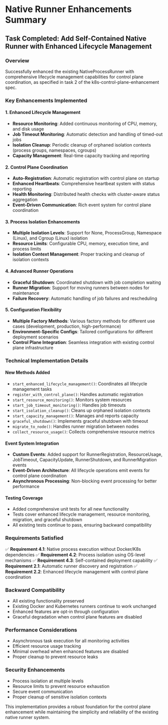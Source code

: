 # Native Runner Enhancements Summary

## Task Completed: Add Self-Contained Native Runner with Enhanced Lifecycle Management

### Overview
Successfully enhanced the existing NativeProcessRunner with comprehensive lifecycle management capabilities for control plane coordination, as specified in task 2 of the k8s-control-plane-enhancement spec.

### Key Enhancements Implemented

#### 1. Enhanced Lifecycle Management
- **Resource Monitoring**: Added continuous monitoring of CPU, memory, and disk usage
- **Job Timeout Monitoring**: Automatic detection and handling of timed-out jobs
- **Isolation Cleanup**: Periodic cleanup of orphaned isolation contexts (process groups, namespaces, cgroups)
- **Capacity Management**: Real-time capacity tracking and reporting

#### 2. Control Plane Coordination
- **Auto-Registration**: Automatic registration with control plane on startup
- **Enhanced Heartbeats**: Comprehensive heartbeat system with status reporting
- **Health Monitoring**: Distributed health checks with cluster-aware status aggregation
- **Event-Driven Communication**: Rich event system for control plane coordination

#### 3. Process Isolation Enhancements
- **Multiple Isolation Levels**: Support for None, ProcessGroup, Namespace (Linux), and Cgroup (Linux) isolation
- **Resource Limits**: Configurable CPU, memory, execution time, and process limits
- **Isolation Context Management**: Proper tracking and cleanup of isolation contexts

#### 4. Advanced Runner Operations
- **Graceful Shutdown**: Coordinated shutdown with job completion waiting
- **Runner Migration**: Support for moving runners between nodes for maintenance
- **Failure Recovery**: Automatic handling of job failures and rescheduling

#### 5. Configuration Flexibility
- **Multiple Factory Methods**: Various factory methods for different use cases (development, production, high-performance)
- **Environment-Specific Configs**: Tailored configurations for different deployment scenarios
- **Control Plane Integration**: Seamless integration with existing control plane infrastructure

### Technical Implementation Details

#### New Methods Added
- `start_enhanced_lifecycle_management()`: Coordinates all lifecycle management tasks
- `register_with_control_plane()`: Handles automatic registration
- `start_resource_monitoring()`: Monitors system resources
- `start_job_timeout_monitoring()`: Handles job timeouts
- `start_isolation_cleanup()`: Cleans up orphaned isolation contexts
- `start_capacity_management()`: Manages and reports capacity
- `graceful_shutdown()`: Implements graceful shutdown with timeout
- `migrate_to_node()`: Handles runner migration between nodes
- `collect_resource_usage()`: Collects comprehensive resource metrics

#### Event System Integration
- **Custom Events**: Added support for RunnerRegistration, ResourceUsage, JobTimeout, CapacityUpdate, RunnerShutdown, and RunnerMigration events
- **Event-Driven Architecture**: All lifecycle operations emit events for control plane coordination
- **Asynchronous Processing**: Non-blocking event processing for better performance

#### Testing Coverage
- Added comprehensive unit tests for all new functionality
- Tests cover enhanced lifecycle management, resource monitoring, migration, and graceful shutdown
- All existing tests continue to pass, ensuring backward compatibility

### Requirements Satisfied

✅ **Requirement 4.1**: Native process execution without Docker/K8s dependencies
✅ **Requirement 4.2**: Process isolation using OS-level mechanisms
✅ **Requirement 4.3**: Self-contained deployment capability
✅ **Requirement 2.1**: Automatic runner discovery and registration
✅ **Requirement 2.2**: Enhanced lifecycle management with control plane coordination

### Backward Compatibility
- All existing functionality preserved
- Existing Docker and Kubernetes runners continue to work unchanged
- Enhanced features are opt-in through configuration
- Graceful degradation when control plane features are disabled

### Performance Considerations
- Asynchronous task execution for all monitoring activities
- Efficient resource usage tracking
- Minimal overhead when enhanced features are disabled
- Proper cleanup to prevent resource leaks

### Security Enhancements
- Process isolation at multiple levels
- Resource limits to prevent resource exhaustion
- Secure event communication
- Proper cleanup of sensitive isolation contexts

This implementation provides a robust foundation for the control plane enhancement while maintaining the simplicity and reliability of the existing native runner system.